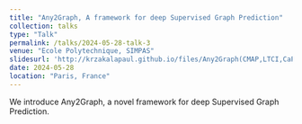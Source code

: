 ```yaml
---
title: "Any2Graph, A framework for deep Supervised Graph Prediction"
collection: talks
type: "Talk"
permalink: /talks/2024-05-28-talk-3
venue: "Ecole Polytechnique, SIMPAS"
slidesurl: 'http://krzakalapaul.github.io/files/Any2Graph(CMAP,LTCI,CaP,IASIS).pdf'
date: 2024-05-28
location: "Paris, France"
---
```


We introduce Any2Graph, a novel framework for deep Supervised Graph Prediction.